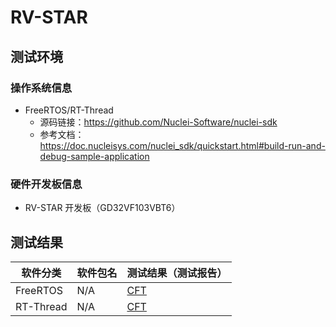 # RV-STAR

## 测试环境

### 操作系统信息

- FreeRTOS/RT-Thread
    - 源码链接：https://github.com/Nuclei-Software/nuclei-sdk
    - 参考文档：https://doc.nucleisys.com/nuclei_sdk/quickstart.html#build-run-and-debug-sample-application

### 硬件开发板信息

- RV-STAR 开发板（GD32VF103VBT6）

## 测试结果

| 软件分类      | 软件包名      | 测试结果（测试报告） |
|--------------|-------------|------------------|
| FreeRTOS     | N/A         | [CFT][FreeRTOS]  |
| RT-Thread    | N/A         | [CFT][RT-Thread] |

[FreeRTOS]: ./FreeRTOS/README.md
[RT-Thread]: ./RT-Thread/README.md
